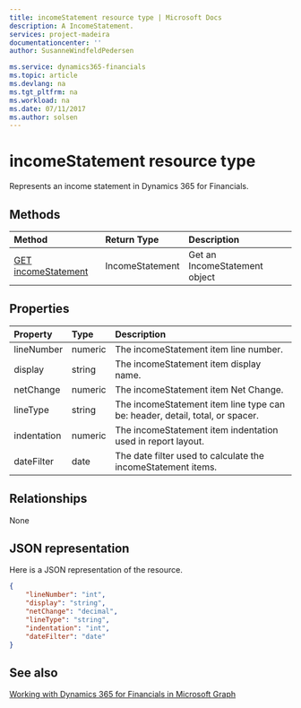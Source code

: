 ```yaml
---
title: incomeStatement resource type | Microsoft Docs
description: A IncomeStatement.
services: project-madeira
documentationcenter: ''
author: SusanneWindfeldPedersen

ms.service: dynamics365-financials
ms.topic: article
ms.devlang: na
ms.tgt_pltfrm: na
ms.workload: na
ms.date: 07/11/2017
ms.author: solsen
---
```


# incomeStatement resource type
Represents an income statement in Dynamics 365 for Financials.

## Methods

| Method       | Return Type  |Description|
|:---------------|:--------|:----------|
|[GET incomeStatement](../api/dynamics_get_incomestatement.md)|IncomeStatement|Get an IncomeStatement object|

## Properties
| Property	   | Type	|Description|
|:---------------|:--------|:----------|
|lineNumber|numeric|The incomeStatement item line number.|
|display|string|The incomeStatement item display name.|
|netChange|numeric|The incomeStatement item Net Change.|
|lineType|string|The incomeStatement item line type can be: header, detail, total, or spacer.|
|indentation|numeric|The incomeStatement item indentation used in report layout.|
|dateFilter|date|The date filter used to calculate the incomeStatement items.|


## Relationships
None

## JSON representation

Here is a JSON representation of the resource.


```json
{
    "lineNumber": "int",
    "display": "string",
    "netChange": "decimal",
    "lineType": "string",
    "indentation": "int",
    "dateFilter": "date"
}

```
## See also
[Working with Dynamics 365 for Financials in Microsoft Graph](../resources/dynamics_overview.md) 
